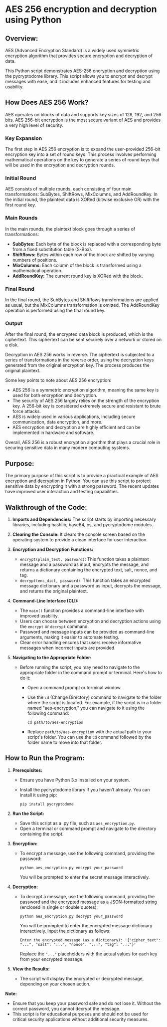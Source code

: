 # AES 256 encryption and decryption using Python

## Overview:
AES (Advanced Encryption Standard) is a widely used symmetric encryption algorithm that provides secure encryption and decryption of data.

This Python script demonstrates AES-256 encryption and decryption using the pycryptodome library.  This script allows you to encrypt and decrypt messages with ease, and it includes enhanced features for testing and usability.

## How Does AES 256 Work?

AES operates on blocks of data and supports key sizes of 128, 192, and 256 bits. AES 256-bit encryption is the most secure variant of AES and provides a very high level of security.

### Key Expansion

The first step in AES 256 encryption is to expand the user-provided 256-bit encryption key into a set of round keys. This process involves performing mathematical operations on the key to generate a series of round keys that will be used in the encryption and decryption rounds.

### Initial Round

AES consists of multiple rounds, each consisting of four main transformations: SubBytes, ShiftRows, MixColumns, and AddRoundKey. In the initial round, the plaintext data is XORed (bitwise exclusive OR) with the first round key.

### Main Rounds

In the main rounds, the plaintext block goes through a series of transformations:

- **SubBytes:** Each byte of the block is replaced with a corresponding byte from a fixed substitution table (S-Box).
- **ShiftRows:** Bytes within each row of the block are shifted by varying numbers of positions.
- **MixColumns:** Each column of the block is transformed using a mathematical operation.
- **AddRoundKey:** The current round key is XORed with the block.

### Final Round

In the final round, the SubBytes and ShiftRows transformations are applied as usual, but the MixColumns transformation is omitted. The AddRoundKey operation is performed using the final round key.

### Output

After the final round, the encrypted data block is produced, which is the ciphertext. This ciphertext can be sent securely over a network or stored on a disk.

Decryption in AES 256 works in reverse. The ciphertext is subjected to a series of transformations in the reverse order, using the decryption keys generated from the original encryption key. The process produces the original plaintext.

Some key points to note about AES 256 encryption:

- AES 256 is a symmetric encryption algorithm, meaning the same key is used for both encryption and decryption.
- The security of AES 256 largely relies on the strength of the encryption key. A 256-bit key is considered extremely secure and resistant to brute force attacks.
- AES is widely used in various applications, including secure communication, data encryption, and more.
- AES encryption and decryption are highly efficient and can be implemented in hardware and software.

Overall, AES 256 is a robust encryption algorithm that plays a crucial role in securing sensitive data in many modern computing systems.


## Purpose:
The primary purpose of this script is to provide a practical example of AES encryption and decryption in Python. You can use this script to protect sensitive data by encrypting it with a strong password. The recent updates have improved user interaction and testing capabilities.

## Walkthrough of the Code:
1. **Imports and Dependencies:** The script starts by importing necessary libraries, including hashlib, base64, os, and pycryptodome modules.

2. **Clearing the Console:** It clears the console screen based on the operating system to provide a clean interface for user interaction.

3. **Encryption and Decryption Functions:**
   - `encrypt(plain_text, password)`: This function takes a plaintext message and a password as input, encrypts the message, and returns a dictionary containing the encrypted text, salt, nonce, and tag.
   - `decrypt(enc_dict, password)`: This function takes an encrypted message dictionary and a password as input, decrypts the message, and returns the original plaintext.

4. **Command-Line Interface (CLI):**
   - The `main()` function provides a command-line interface with improved usability.
   - Users can choose between encryption and decryption actions using the `encrypt` or `decrypt` command.
   - Password and message inputs can be provided as command-line arguments, making it easier to automate testing.
   - Clear error handling ensures that users receive informative messages when incorrect inputs are provided.

5. **Navigating to the Appropriate Folder:**
   - Before running the script, you may need to navigate to the appropriate folder in the command prompt or terminal. Here's how to do it:
     - Open a command prompt or terminal window.
     - Use the `cd` (Change Directory) command to navigate to the folder where the script is located. For example, if the script is in a folder named "aes-encryption," you can navigate to it using the following command:
     
       ```shell
       cd path/to/aes-encryption
       ```
     
     - Replace `path/to/aes-encryption` with the actual path to your script's folder. You can use the `cd` command followed by the folder name to move into that folder.

## How to Run the Program:
1. **Prerequisites:**
   - Ensure you have Python 3.x installed on your system.
   - Install the pycryptodome library if you haven't already. You can install it using pip:

     ```shell
     pip install pycryptodome
     ```

2. **Run the Script:**
   - Save this script as a .py file, such as `aes_encryption.py`.
   - Open a terminal or command prompt and navigate to the directory containing the script.

3. **Encryption:**
   - To encrypt a message, use the following command, providing the password:

     ```shell
     python aes_encryption.py encrypt your_password
     ```

     You will be prompted to enter the secret message interactively.

4. **Decryption:**
   - To decrypt a message, use the following command, providing the password and the encrypted message as a JSON-formatted string (enclosed in single or double quotes):

     ```shell
     python aes_encryption.py decrypt your_password
     ```

     You will be prompted to enter the encrypted message dictionary interactively. Input the dictionary as follows:

     ```shell
     Enter the encrypted message (as a dictionary): '{"cipher_text": "...", "salt": "...", "nonce": "...", "tag": "..."}'
     ```

     Replace the `"..."` placeholders with the actual values for each key from your encrypted message.

5. **View the Results:**
   - The script will display the encrypted or decrypted message, depending on your chosen action.

**Note:**
- Ensure that you keep your password safe and do not lose it. Without the correct password, you cannot decrypt the message.
- This script is for educational purposes and should not be used for critical security applications without additional security measures.
